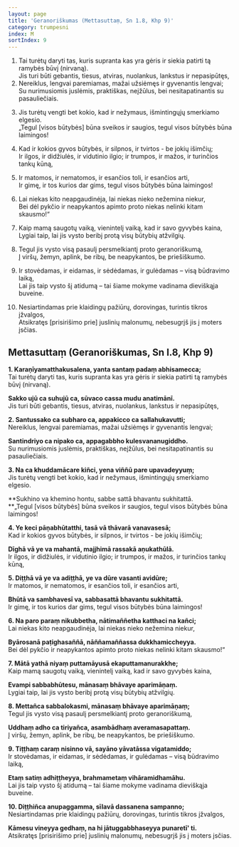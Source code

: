 ```yaml
---
layout: page
title: 'Geranoriškumas (Mettasuttaṃ, Sn 1.8, Khp 9)'
category: trumpesni
index: M
sortIndex: 9
---
```

1. Tai turėtų daryti tas, kuris supranta kas yra gėris ir siekia patirti tą ramybės būvį (nirvaną).<br /> Jis turi būti gebantis, tiesus, atviras, nuolankus, lankstus ir nepasipūtęs,<br />
2. Nereiklus, lengvai paremiamas, mažai užsiėmęs ir gyvenantis lengvai;<br /> Su nurimusiomis juslėmis, praktiškas, neįžūlus, bei nesitapatinantis su pasauliečiais.</p>
3. Jis turėtų vengti bet kokio, kad ir nežymaus, išmintingųjų smerkiamo elgesio.<br /> „Tegul \[visos būtybės] būna sveikos ir saugios, tegul visos būtybės būna laimingos!</p>
4. Kad ir kokios gyvos būtybės, ir silpnos, ir tvirtos - be jokių išimčių;<br /> Ir ilgos, ir didžiulės, ir vidutinio ilgio; ir trumpos, ir mažos, ir turinčios tankų kūną,</p>
5. Ir matomos, ir nematomos, ir esančios toli, ir esančios arti,<br /> Ir gimę, ir tos kurios dar gims, tegul visos būtybės būna laimingos!</p>
6. Lai niekas kito neapgaudinėja, lai niekas nieko nežemina niekur,<br /> Bei dėl pykčio ir neapykantos apimto proto niekas nelinki kitam skausmo!“</p>
7. Kaip mamą saugotų vaiką, vienintelį vaiką, kad ir savo gyvybės kaina,<br /> Lygiai taip, lai jis vysto beribį protą visų būtybių atžvilgių.</p>
8. Tegul jis vysto visą pasaulį persmelkiantį proto geranoriškumą,<br /> Į viršų, žemyn, aplink, be ribų, be neapykantos, be priešiškumo.</p>
9. Ir stovėdamas, ir eidamas, ir sėdėdamas, ir gulėdamas – visą būdravimo laiką,<br /> Lai jis taip vysto šį atidumą – tai šiame mokyme vadinama dieviškąja buveine.</p>
10. Nesiartindamas prie klaidingų pažiūrų, dorovingas, turintis tikros įžvalgos,<br /> Atsikratęs \[prisirišimo prie] juslinių malonumų, nebesugrįš jis į moters įsčias.</p>

## Mettasuttaṃ (Geranoriškumas, Sn I.8, Khp 9)

**1. Karaṇīyamatthakusalena, yanta santaṃ padaṃ abhisamecca;**<br /> Tai turėtų daryti tas, kuris supranta kas yra gėris ir siekia patirti tą ramybės būvį (nirvaną).

**Sakko ujū ca suhujū ca, sūvaco cassa mudu anatimānī.**<br /> Jis turi būti gebantis, tiesus, atviras, nuolankus, lankstus ir nepasipūtęs,

**2. Santussako ca subharo ca, appakicco ca sallahukavutti;**<br /> Nereiklus, lengvai paremiamas, mažai užsiėmęs ir gyvenantis lengvai;

**Santindriyo ca nipako ca, appagabbho kulesvananugiddho.**<br /> Su nurimusiomis juslėmis, praktiškas, neįžūlus, bei nesitapatinantis su pasauliečiais.

**3. Na ca khuddamācare kiñci, yena viññū pare upavadeyyuṃ;**<br /> Jis turėtų vengti bet kokio, kad ir nežymaus, išmintingųjų smerkiamo elgesio.

**Sukhino va khemino hontu, sabbe sattā bhavantu sukhitattā.<br /> **„Tegul \[visos būtybės] būna sveikos ir saugios, tegul visos būtybės būna laimingos!

**4. Ye keci pāṇabhūtatthi, tasā vā thāvarā vanavasesā;**<br /> Kad ir kokios gyvos būtybės, ir silpnos, ir tvirtos - be jokių išimčių;

**Dīghā vā ye va mahantā, majjhimā rassakā aṇukathūlā.**<br /> Ir ilgos, ir didžiulės, ir vidutinio ilgio; ir trumpos, ir mažos, ir turinčios tankų kūną,

**5. Diṭṭhā vā ye va adiṭṭhā, ye va dūre vasanti avidūre;**<br /> Ir matomos, ir nematomos, ir esančios toli, ir esančios arti,

**Bhūtā va sambhavesī va, sabbasattā bhavantu sukhitattā.**<br /> Ir gimę, ir tos kurios dar gims, tegul visos būtybės būna laimingos!

**6. Na paro paraṃ nikubbetha, nātimaññetha katthaci na kañci;**<br /> Lai niekas kito neapgaudinėja, lai niekas nieko nežemina niekur,

**Byārosanā paṭighasaññā, nāññamaññassa dukkhamiccheyya.**<br /> Bei dėl pykčio ir neapykantos apimto proto niekas nelinki kitam skausmo!“

**7. Mātā yathā niyaṃ puttamāyusā ekaputtamanurakkhe;**<br /> Kaip mamą saugotų vaiką, vienintelį vaiką, kad ir savo gyvybės kaina,

**Evampi sabbabhūtesu, mānasaṃ bhāvaye aparimāṇaṃ.**<br /> Lygiai taip, lai jis vysto beribį protą visų būtybių atžvilgių.

**8. Mettañca sabbalokasmi, mānasaṃ bhāvaye aparimāṇaṃ;**<br /> Tegul jis vysto visą pasaulį persmelkiantį proto geranoriškumą,

**Uddhaṃ adho ca tiriyañca, asambādhaṃ averamasapattaṃ.**<br /> Į viršų, žemyn, aplink, be ribų, be neapykantos, be priešiškumo.

**9. Tiṭṭhaṃ caraṃ nisinno vā, sayāno yāvatāssa vigatamiddo;**<br /> Ir stovėdamas, ir eidamas, ir sėdėdamas, ir gulėdamas – visą būdravimo laiką,

**Etaṃ satiṃ adhiṭṭheyya, brahmametaṃ vihāramidhamāhu.**<br /> Lai jis taip vysto šį atidumą – tai šiame mokyme vadinama dieviškąja buveine.

**10. Diṭṭhiñca anupaggamma, sīlavā dassanena sampanno;**<br /> Nesiartindamas prie klaidingų pažiūrų, dorovingas, turintis tikros įžvalgos,

**Kāmesu vineyya gedhaṃ, na hi jātuggabbhaseyya punaretī' ti.**<br /> Atsikratęs \[prisirišimo prie] juslinių malonumų, nebesugrįš jis į moters įsčias.
